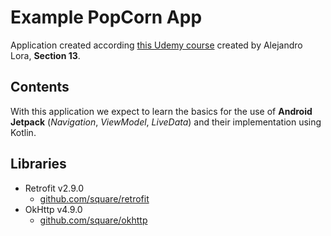 # Example PopCorn App

Application created according [this Udemy course](https://www.udemy.com/course/programacion-android-avanzado-de-principiante-a-experto/) created by Alejandro Lora, **Section 13**. 


## Contents

With this application we expect to learn the basics for the use of **Android Jetpack** (*Navigation*, *ViewModel*, *LiveData*) and their implementation using Kotlin.

## Libraries

* Retrofit v2.9.0
    * [github.com/square/retrofit](https://github.com/square/retrofit)
* OkHttp v4.9.0
    * [github.com/square/okhttp](https://github.com/square/okhttp)